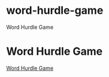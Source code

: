 # word-hurdle-game
Word Hurdle Game
<html>
<body>

<h1>Word Hurdle Game</h1>

<a href="https://www.w3schools.com">Word Hurdle Game</a>

</body>
</html>
